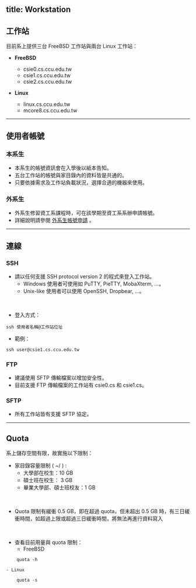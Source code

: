 title: Workstation
---

## 工作站
目前系上提供三台 FreeBSD 工作站與兩台 Linux 工作站：
- **FreeBSD**
    - csie0.cs.ccu.edu.tw
    - csie1.cs.ccu.edu.tw
    - csie2.cs.ccu.edu.tw

- **Linux**
    - linux.cs.ccu.edu.tw
    - mcore8.cs.ccu.edu.tw

----

## 使用者帳號

### 本系生
- 本系生的帳號資訊會在入學後以紙本告知。
- 五台工作站的帳號與家目錄內的資料皆是共通的。
- 只要依據需求及工作站負載狀況，選擇合適的機器來使用。

### 外系生
- 外系生修習資工系課程時，可在該學期至資工系系辦申請帳號。
- 詳細說明請參閱 [外系生帳號申請](./external.html) 。

----

## 連線
### SSH
- 請以任何支援 SSH protocol version 2 的程式來登入工作站。
    - Windows 使用者可使用如 PuTTY, PieTTY, MobaXterm, ...。
    - Unix-like 使用者可以使用 OpenSSH, Dropbear, ...。
<br/>

- 登入方式：
``` Shell-Script
ssh 使用者名稱@工作站位址
```
- 範例：
``` Shell-Script
ssh user@csie1.cs.ccu.edu.tw
```
### FTP
- 建議使用 SFTP 傳輸檔案以增加安全性。
- 目前支援 FTP 傳輸檔案的工作站有 csie0.cs 和 csie1.cs。

### SFTP
- 所有工作站皆有支援 SFTP 協定。

----

## Quota 
系上儲存空間有限，故實施以下限制：
- 家目錄容量限制 ( ~/ ) :
    - 大學部在校生：10 GB
    - 碩士班在校生： 3 GB
    - 畢業大學部、碩士班校友：1 GB
<br/>

- Quota 限制有緩衝 0.5 GB，即在超過 quota，但未超出 0.5 GB 時，有三日緩衝時間，如超過上限或超過三日緩衝時間，將無法再進行資料寫入
<br/>

- 查看目前用量與 quota 限制：
    - FreeBSD
``` Shell-Script
    quota -h
```
    - Linux
``` Shell-Script
    quota -s
```


